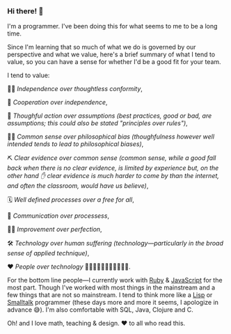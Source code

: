 ### Hi there! 👋

I'm a programmer. I've been doing this for what seems to me to be a long time.

Since I'm learning that so much of what we do is governed by our perspective and what we value, here's a brief summary of what I tend to value, so you can have a sense for whether I'd be a good fit for your team.

I tend to value:

🧗‍♀️ *Independence over thoughtless conformity*,

🤝 *Cooperation over independence*,

🤔 *Thoughful action over assumptions (best practices, good or bad, are assumptions; this could also be stated "principles over rules")*,

🤷‍♀️ *Common sense over philosophical bias (thoughfulness however well intended tends to lead to philosophical biases)*,

⛏️ *Clear evidence over common sense (common sense, while a good fall back when there is no clear evidence, is limited by experience but, on the other hand ✋ clear evidence is much harder to come by than the internet, and often the classroom, would have us believe)*,

🗓️ *Well defined processes over a free for all*,

📣 *Communication over processess*,

🏋️‍♂️ *Improvement over perfection*,

🛠️ *Technology over human suffering (technology&mdash;particularly in the broad sense of applied technique)*,

❤️ *People over technology* 🧍🏻‍♀️🧍🏿‍♂️👨🏼‍🦽💃🏽.

For the bottom line people&mdash;I currently work with [Ruby](https://ruby-lang.org) & [JavaScript](https://javascript.info) for the most part. Though I've worked with most things in the mainstream and a few things that are not so mainstream. I tend to think more like a [Lisp](https://lisp-lang.org) or [Smalltalk](https://squeak.org) programmer (these days more and more it seems, I apologize in advance 😅).  I'm also comfortable with SQL, Java, Clojure and C.

Oh! and I love math, teaching & design. ❤️ to all who read this.
